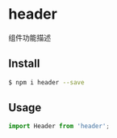 # header

组件功能描述

## Install

```bash
$ npm i header --save
```

## Usage

```jsx
import Header from 'header';
```
